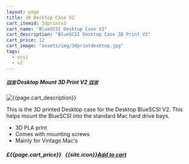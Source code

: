 ```yaml
---
layout: page
title: 3D Desktop Case V2
cart_itemid: 3dprintv2
cart_name: "BlueSCSI Desktop Case V2"
cart_description: "BlueSCSI Desktop Case 3D Print V2"
cart_price: 12
cart_image: "assets/img/3dprintdesktop.jpg"
tags: 
  - scsi
  - v2
---
```


##### 🇬🇧 Desktop Mount 3D Print V2 🇬🇧

![{{page.cart_description}}]({{page.cart_image}})

This is the 3D printed Desktop case for the Desktop BlueSCSI V2. This helps mount the BlueSCSI into the standard Mac hard drive bays.

* 3D PLA print
* Comes with mounting screws
* Mainly for Vintage Mac's

##### £{{page.cart_price}} &nbsp; {{site.icon}}[Add to cart](/cart#{{page.cart_itemid}})